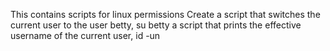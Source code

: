 This contains scripts for linux permissions
Create a script that switches the current user to the user betty, su betty
a script that prints the effective username of the current user, id -un
